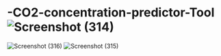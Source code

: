 # -CO2-concentration-predictor-Tool![Screenshot (314)](https://user-images.githubusercontent.com/83636931/182430387-8d186f69-7c40-4901-8ee8-0c5d1cf0f6ff.png)
![Screenshot (316)](https://user-images.githubusercontent.com/83636931/182527435-52ee5e99-38bc-4c95-9ecf-4fa68de9e895.png)
![Screenshot (315)](https://user-images.githubusercontent.com/83636931/182527444-4a646779-6dc6-40b7-b5ed-f16a15efdf37.png)
